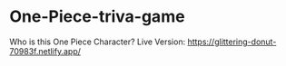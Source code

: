 # One-Piece-triva-game
Who is this One Piece Character? 
Live Version: https://glittering-donut-70983f.netlify.app/
